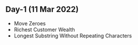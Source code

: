 ## Day-1 (11 Mar 2022)
- Move Zeroes
- Richest Customer Wealth
- Longest Substring Without Repeating Characters